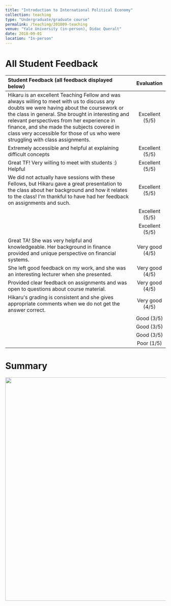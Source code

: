 ```yaml
---
title: "Introduction to International Political Economy"
collection: teaching
type: "Undergraduate/graduate course"
permalink: /teaching/201809-teaching
venue: "Yale University (in-person), Didac Queralt"
date: 2018-09-01
location: "In-person"
---
```


All Student Feedback
======

| Student Feedback (all feedback displayed below)      | Evaluation |
| :---        |    :----:   |
| Hikaru is an excellent Teaching Fellow and was always willing to meet with us to discuss any doubts we were having about the coursework or the class in general. She brought in interesting and relevant perspectives from her experience in finance, and she made the subjects covered in class very accessible for those of us who were struggling with class assignments.	 | Excellent (5/5) |
| Extremely accessible and helpful at explaining difficult concepts	 | Excellent (5/5) |
| Great TF! Very willing to meet with students :) Helpful	 | Excellent (5/5) |
| We did not actually have sessions with these Fellows, but Hikaru gave a great presentation to the class about her background and how it relates to the class! I'm thankful to have had her feedback on assignments and such.	 | Excellent (5/5) |
| 	 | Excellent (5/5) |
| 	 | Excellent (5/5) |
| Great TA! She was very helpful and knowledgeable. Her background in finance provided and unique perspective on financial systems.	 | Very good (4/5) |
| She left good feedback on my work, and she was an interesting lecturer when she presented.	 | Very good (4/5) |
| Provided clear feedback on assignments and was open to questions about course material.	 | Very good (4/5) |
| Hikaru's grading is consistent and she gives appropriate comments when we do not get the answer correct.	 | Very good (4/5) |
| 	| Good (3/5) |
| 	| Good (3/5) |
| 	| Good (3/5) |
| 	| Poor (1/5) |


Summary
======

<img src="http://hikaruyamagishi.github.io/files/teaching_eval/yamagishi_eval_plsc186.png" width="700" />
